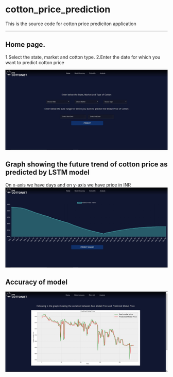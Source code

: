 # cotton_price_prediction

This is the source code for cotton price prediciton application

<hr>

## Home page.
1.Select the state, market and cotton type.
2.Enter the date for which you want to predict cotton price

![Home Page of Website](images/HomePage.jpg)

## Graph showing the future trend of cotton price as predicted by LSTM model
On x-axis we have days and on y-axis we have price in INR
!['Future Trend' feature of website](images/TrendPage.jpg)

## Accuracy of model
![Accuracy of model](images/ModelAccuracy.jpg)




